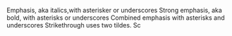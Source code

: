 Emphasis, aka italics,with asterisker or underscores
Strong emphasis, aka bold, with asterisks or underscores
Combined emphasis with asterisks and underscores
Strikethrough uses two tildes. Sc
